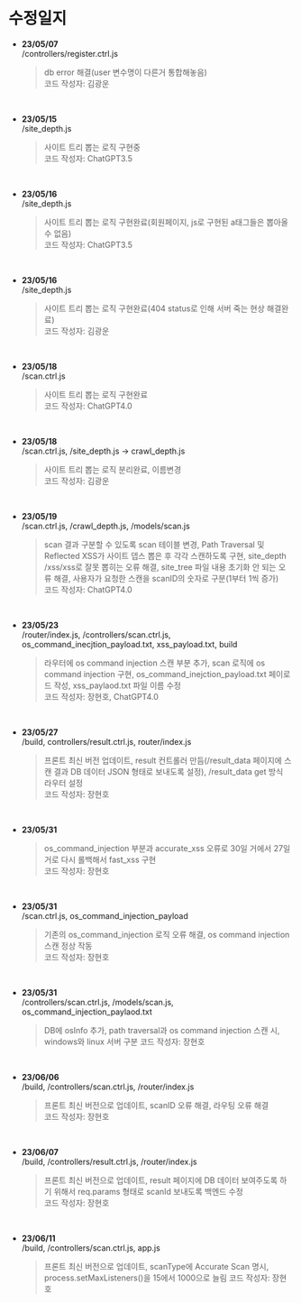 # 수정일지

- **23/05/07**  
  /controllers/register.ctrl.js  
  > db error 해결(user 변수명이 다른거 통합해놓음)  
  > 코드 작성자: 김광운  

<br>

- **23/05/15**  
  /site_depth.js  
  > 사이트 트리 뽑는 로직 구현중  
  > 코드 작성자: ChatGPT3.5  

<br>

- **23/05/16**  
  /site_depth.js  
  > 사이트 트리 뽑는 로직 구현완료(회원페이지, js로 구현된 a태그들은 뽑아올수 없음)  
  > 코드 작성자: ChatGPT3.5  

<br>

- **23/05/16**  
  /site_depth.js  
  > 사이트 트리 뽑는 로직 구현완료(404 status로 인해 서버 죽는 현상 해결완료)  
  > 코드 작성자: 김광운  

<br>

- **23/05/18**  
  /scan.ctrl.js  
  > 사이트 트리 뽑는 로직 구현완료  
  > 코드 작성자: ChatGPT4.0  

<br>

- **23/05/18**  
  /scan.ctrl.js, /site_depth.js -> crawl_depth.js  
  > 사이트 트리 뽑는 로직 분리완료, 이름변경  
  > 코드 작성자: 김광운  

<br>

- **23/05/19**  
  /scan.ctrl.js, /crawl_depth.js, /models/scan.js  
  > scan 결과 구분할 수 있도록 scan 테이블 변경, Path Traversal 및 Reflected XSS가 사이트 뎁스 뽑은 후 각각 스캔하도록 구현, site_depth /xss/xss로 잘못 뽑히는 오류 해결, site_tree 파일 내용 초기화 안 되는 오류 해결, 사용자가 요청한 스캔을 scanID의 숫자로 구분(1부터 1씩 증가)  
  > 코드 작성자: ChatGPT4.0  

<br>

- **23/05/23**  
  /router/index.js, /controllers/scan.ctrl.js, os_command_inecjtion_payload.txt, xss_payload.txt, build  
  > 라우터에 os command injection 스캔 부분 추가, scan 로직에 os command injection 구현, os_command_inejction_payload.txt 페이로드 작성, xss_paylaod.txt 파일 이름 수정  
  > 코드 작성자: 장현호, ChatGPT4.0  

<br>

- **23/05/27**  
  /build, controllers/result.ctrl.js, router/index.js  
  > 프론트 최신 버전 업데이트, result 컨트롤러 만듬(/result_data 페이지에 스캔 결과 DB 데이터 JSON 형태로 보내도록 설정), /result_data get 방식 라우터 설정  
  > 코드 작성자: 장현호  

<br>

- **23/05/31**  
    
  > os_command_injection 부분과 accurate_xss 오류로 30일 거에서 27일 거로 다시 롤백해서 fast_xss 구현  
  > 코드 작성자: 장현호  

<br>

- **23/05/31**  
  /scan.ctrl.js, os_command_injection_payload  
  > 기존의 os_command_injection 로직 오류 해결, os command injection 스캔 정상 작동  
  > 코드 작성자: 장현호  

<br>

- **23/05/31**  
  /controllers/scan.ctrl.js, /models/scan.js, os_command_injection_paylaod.txt
  > DB에 osInfo 추가, path traversal과 os command injection 스캔 시, windows와 linux 서버 구분
  > 코드 작성자: 장현호  

<br>

- **23/06/06**  
  /build, /controllers/scan.ctrl.js, /router/index.js  
  > 프론트 최신 버전으로 업데이트, scanID 오류 해결, 라우팅 오류 해결  
  > 코드 작성자: 장현호  

<br>

- **23/06/07**  
  /build, /controllers/result.ctrl.js, /router/index.js  
  > 프론트 최신 버전으로 업데이트, result 페이지에 DB 데이터 보여주도록 하기 위해서 req.params 형태로 scanId 보내도록 백엔드 수정  
  > 코드 작성자: 장현호  

<br>

- **23/06/11**  
  /build, /controllers/scan.ctrl.js, app.js
  > 프론트 최신 버전으로 업데이트, scanType에 Accurate Scan 명시, process.setMaxListeners()을 15에서 1000으로 늘림
  > 코드 작성자: 장현호  